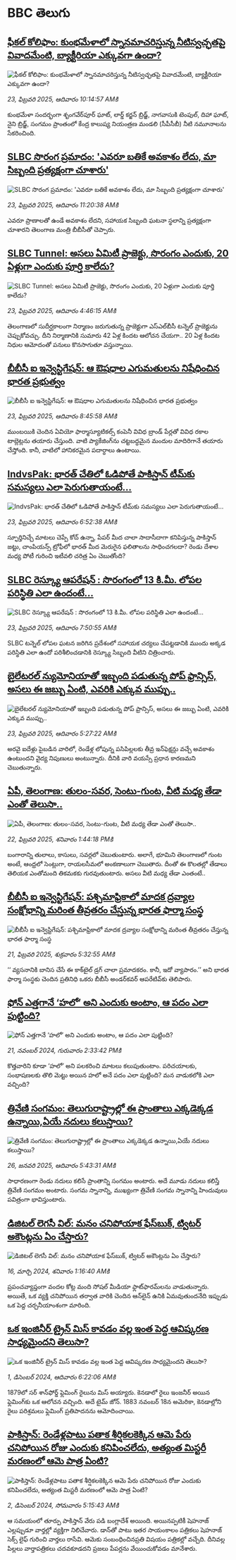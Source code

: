 # BBC తెలుగు## [ఫీకల్ కోలిఫాం: కుంభమేళాలో స్నానమాచరిస్తున్న నీటిస్వచ్ఛతపై వివాదమేంటి, బ్యాక్టీరియా ఎక్కువగా ఉందా? ](https://www.bbc.com/telugu/articles/cgr209zzg7wo?at_campaign=githubrss)![ఫీకల్ కోలిఫాం: కుంభమేళాలో స్నానమాచరిస్తున్న నీటిస్వచ్ఛతపై వివాదమేంటి, బ్యాక్టీరియా ఎక్కువగా ఉందా? ](https://ichef.bbci.co.uk/ace/standard/240/cpsprodpb/d0e7/live/e3440450-f1cd-11ef-b64e-b31ddc845314.jpg)_23, ఫిబ్రవరి 2025, ఆదివారం 10:14:57 AMకి_కుంభమేళా సందర్భంగా శృంగవేర్‌పూర్ ఘాట్, లార్డ్ కర్జన్ బ్రిడ్జ్, నాగవాసుకి టెంపుల్, దిహా ఘాట్, నైని బ్రిడ్జ్, సంగమం ప్రాంతంలో కేంద్ర కాలుష్య నియంత్రణ మండలి (సీపీసీబీ) నీటి నమూనాలను సేకరించింది.## [SLBC సొరంగ ప్రమాదం: 'ఎవరూ బతికే అవకాశం లేదు, మా సిబ్బంది ప్రత్యక్షంగా చూశారు'](https://www.bbc.com/telugu/articles/cvgp7xlxzpko?at_campaign=githubrss)![SLBC సొరంగ ప్రమాదం: 'ఎవరూ బతికే అవకాశం లేదు, మా సిబ్బంది ప్రత్యక్షంగా చూశారు'](https://ichef.bbci.co.uk/ace/standard/240/cpsprodpb/6232/live/e02d0450-f1a1-11ef-896e-d7e7fb1719a4.jpg)_23, ఫిబ్రవరి 2025, ఆదివారం 11:20:38 AMకి_ఎవరూ ప్రాణాలతో ఉండే అవకాశం లేదని, సహాయక సిబ్బంది ఘటనా స్థలాన్ని ప్రత్యక్షంగా చూశారని తెలంగాణ మంత్రి బీబీసీతో చెప్పారు.## [SLBC Tunnel: అసలు ఏమిటీ ప్రాజెక్టు,  సొరంగం ఎందుకు, 20 ఏళ్లుగా ఎందుకు పూర్తి కాలేదు?](https://www.bbc.com/telugu/articles/czx7vp9y2pyo?at_campaign=githubrss)![SLBC Tunnel: అసలు ఏమిటీ ప్రాజెక్టు,  సొరంగం ఎందుకు, 20 ఏళ్లుగా ఎందుకు పూర్తి కాలేదు?](https://ichef.bbci.co.uk/ace/standard/240/cpsprodpb/7007/live/25b39a40-f1a5-11ef-896e-d7e7fb1719a4.jpg)_23, ఫిబ్రవరి 2025, ఆదివారం 4:46:15 AMకి_తెలంగాణలో సుదీర్ఘకాలంగా నిర్మాణం జరుగుతున్న ప్రాజెక్టుగా ఎస్‌ఎల్‌బీసీ టన్నెల్ ప్రాజెక్టును చెప్పుకోవచ్చు. దీని నిర్మాణానికి సుమారు 42 ఏళ్ల కిందట ఆలోచన చేయగా..  20 ఏళ్ల కిందట నిధుల ఆమోదంతో పనులు కొనసాగుతూ వస్తున్నాయి.## [బీబీసీ ఐ ఇన్వెస్టిగేషన్‌: ఆ ఔషధాల ఎగుమతులను నిషేధించిన భారత ప్రభుత్వం ](https://www.bbc.com/telugu/articles/cwyng7l0066o?at_campaign=githubrss)![బీబీసీ ఐ ఇన్వెస్టిగేషన్‌: ఆ ఔషధాల ఎగుమతులను నిషేధించిన భారత ప్రభుత్వం ](https://ichef.bbci.co.uk/ace/standard/240/cpsprodpb/cb5a/live/92a2a3e0-f1bd-11ef-9e61-71ee71f26eb1.jpg)_23, ఫిబ్రవరి 2025, ఆదివారం 8:45:58 AMకి_ముంబయికి చెందిన ఏవియో ఫార్మాస్యూటికల్స్ కంపెనీ వివిధ బ్రాండ్ పేర్లతో వివిధ రకాల టాబ్లెట్లను తయారు చేస్తుంది. వాటి ప్యాకేజింగ్‌ను చట్టబద్ధమైన మందుల మాదిరిగానే తయారు చేస్తోంది. కానీ, వాటిలో హానికరమైన పదార్ధాలు ఉంటాయి.## [IndvsPak: భారత్ చేతిలో ఓడిపోతే పాకిస్తాన్ టీమ్‌కు సమస్యలు ఎలా పెరుగుతాయంటే...](https://www.bbc.com/telugu/articles/c89yvj33q7zo?at_campaign=githubrss)![IndvsPak: భారత్ చేతిలో ఓడిపోతే పాకిస్తాన్ టీమ్‌కు సమస్యలు ఎలా పెరుగుతాయంటే...](https://ichef.bbci.co.uk/ace/standard/240/cpsprodpb/66e6/live/415148d0-f1b7-11ef-8eed-2fbd91e83de7.jpg)_23, ఫిబ్రవరి 2025, ఆదివారం 6:52:38 AMకి_స్ఫూర్తినిచ్చే మాటలు చెప్పే కోచ్ ఉన్నా, పేపర్ మీద చాలా సాదాసీదాగా కనిపిస్తున్న పాకిస్తాన్ జట్టు, చాంపియన్స్‌ ట్రోఫీలో భారత్ మీద మెరుగైన ఫలితాలను సాధించగలదా? రెండు దేశాల మధ్య పోటీ గురించి ఇటీవలి చరిత్ర ఏం చెబుతోంది?## [SLBC రెస్క్యూ ఆపరేషన్ : సొరంగంలో 13 కి.మీ. లోపల పరిస్థితి ఎలా ఉందంటే...](https://www.bbc.com/telugu/articles/cvgeldm07jpo?at_campaign=githubrss)![SLBC రెస్క్యూ ఆపరేషన్ : సొరంగంలో 13 కి.మీ. లోపల పరిస్థితి ఎలా ఉందంటే...](https://ichef.bbci.co.uk/ace/standard/240/cpsprodpb/5b62/live/dbf2fac0-f1ba-11ef-896e-d7e7fb1719a4.jpg)_23, ఫిబ్రవరి 2025, ఆదివారం 7:50:55 AMకి_SLBC టన్నెల్ లోపల ఘటన జరిగిన ప్రదేశంలో సహాయక చర్యలు చేపట్టడానికి ముందు అక్కడ పరిస్థితి ఎలా ఉందో పరిశీలించడానికి రెస్క్యూ సిబ్బంది వీటిని చిత్రించారు.## [బైలేటరల్ న్యుమోనియా‌తో ఇబ్బంది పడుతున్న పోప్ ఫ్రాన్సిస్, అసలు ఈ జబ్బు ఏంటి, ఎవరికి ఎక్కువ ముప్పు..](https://www.bbc.com/telugu/articles/ckgnrdgrp82o?at_campaign=githubrss)![బైలేటరల్ న్యుమోనియా‌తో ఇబ్బంది పడుతున్న పోప్ ఫ్రాన్సిస్, అసలు ఈ జబ్బు ఏంటి, ఎవరికి ఎక్కువ ముప్పు..](https://ichef.bbci.co.uk/ace/standard/240/cpsprodpb/5690/live/760e46d0-f18b-11ef-8c03-7dfdbeeb2526.jpg)_23, ఫిబ్రవరి 2025, ఆదివారం 5:27:22 AMకి_అరవై ఐదేళ్లు పైబడిన వారిలో, రెండేళ్ల లోపున్న పసిపిల్లలకు తీవ్ర ఇన్‌ఫెక్షన్లు వచ్చే అవకాశం ఉంటుందని వైద్య నిపుణులు అంటున్నారు. దీనికి వారి వయస్సే ప్రధాన కారణమని చెబుతున్నారు.## [ఏపీ, తెలంగాణ: తులం-సవర, సెంటు-గుంట, వీటి మధ్య తేడా ఎంతో తెలుసా..](https://www.bbc.com/telugu/articles/c4g0d8yjn5no?at_campaign=githubrss)![ఏపీ, తెలంగాణ: తులం-సవర, సెంటు-గుంట, వీటి మధ్య తేడా ఎంతో తెలుసా..](https://ichef.bbci.co.uk/ace/standard/240/cpsprodpb/1137/live/69374290-efab-11ef-bd1b-d536627785f2.jpg)_22, ఫిబ్రవరి 2025, శనివారం 1:44:18 PMకి_బంగారాన్ని తులాలు, కాసులు, సవర్లలో చెబుతుంటారు. అలాగే, భూమిని తెలంగాణలో గుంట అంటే, ఆంధ్రలో సెంట్లుగా, రాయలసీమలో అంకణాలుగా చెబుతారు. దీంతో ఈ కొలతల్లో తేడాలు తెలియక ఎంతోమంది తికమకకు గురవుతుంటారు. అసలు వీటి మధ్య తేడా ఎంతంటే..## [బీబీసీ ఐ ఇన్వెస్టిగేషన్‌: పశ్చిమాఫ్రికాలో మాదక ద్రవ్యాల సంక్షోభాన్ని మరింత తీవ్రతరం చేస్తున్న భారత ఫార్మా సంస్థ](https://www.bbc.com/telugu/articles/cy7gergrnd3o?at_campaign=githubrss)![బీబీసీ ఐ ఇన్వెస్టిగేషన్‌: పశ్చిమాఫ్రికాలో మాదక ద్రవ్యాల సంక్షోభాన్ని మరింత తీవ్రతరం చేస్తున్న భారత ఫార్మా సంస్థ](https://ichef.bbci.co.uk/ace/standard/240/cpsprodpb/0b36/live/f873ab20-efaf-11ef-bd1b-d536627785f2.png)_21, ఫిబ్రవరి 2025, శుక్రవారం 5:32:55 AMకి_‘‘ వ్యసనానికి బానిస చేసే ఈ కాక్‌టైల్ డ్రగ్ చాలా ప్రమాదకరం. కానీ, ఇదో వ్యాపారం.’’ అని భారత ఫార్మా సంస్థకు చెందిన ప్రతినిధి ఒకరు బీబీసీ అండర్‌కవర్ ఆపరేటివ్‌కు తెలిపారు.## [ఫోన్ ఎత్తగానే ‘హలో’ అని ఎందుకు అంటాం, ఆ పదం ఎలా పుట్టింది?](https://www.bbc.com/telugu/articles/cgj7x7gdjq4o?at_campaign=githubrss)![ఫోన్ ఎత్తగానే ‘హలో’ అని ఎందుకు అంటాం, ఆ పదం ఎలా పుట్టింది?](https://ichef.bbci.co.uk/ace/standard/240/cpsprodpb/0618/live/7a20ebb0-a807-11ef-b21e-5359bd56d02f.jpg)_21, నవంబర్ 2024, గురువారం 2:33:42 PMకి_కొత్తవారిని కూడా ‘హలో’ అని పలకరించి మాటలు కలుపుతుంటాం.  పరిచయాలకు, సంభాషణలకు తొలి మెట్టు అయిన హలో అనే పదం ఎలా పుట్టింది? మన వాడుకలోకి ఎలా వచ్చింది?## [త్రివేణి సంగమం: తెలుగురాష్ట్రాల్లో ఈ ప్రాంతాలు ఎక్కడెక్కడ ఉన్నాయి,ఏయే నదులు కలుస్తాయి? ](https://www.bbc.com/telugu/articles/cz7elrr17jeo?at_campaign=githubrss)![త్రివేణి సంగమం: తెలుగురాష్ట్రాల్లో ఈ ప్రాంతాలు ఎక్కడెక్కడ ఉన్నాయి,ఏయే నదులు కలుస్తాయి? ](https://ichef.bbci.co.uk/ace/standard/240/cpsprodpb/9dad/live/7f50e780-da42-11ef-a37f-eba91255dc3d.jpg)_26, జనవరి 2025, ఆదివారం 5:43:31 AMకి_సాధారణంగా రెండు నదులు కలిసే ప్రాంతాన్ని సంగమం అంటారు. అదే మూడు నదులు కలిస్తే త్రివేణి సంగమం అంటారు. సంగమ స్నానాన్ని, ముఖ్యంగా త్రివేణి సంగమ స్నానాన్ని హిందువులు పవిత్రంగా భావిస్తుంటారు.## [డిజిటల్ లెగసీ విల్: మనం చనిపోయాక ఫేస్‌బుక్, ట్విటర్‌ అకౌంట్లను ఏం చేస్తారు?](https://www.bbc.com/telugu/articles/cx0zl1qeyq2o?at_campaign=githubrss)![డిజిటల్ లెగసీ విల్: మనం చనిపోయాక ఫేస్‌బుక్, ట్విటర్‌ అకౌంట్లను ఏం చేస్తారు?](https://ichef.bbci.co.uk/ace/standard/240/cpsprodpb/bea2/live/2323ffd0-e2d4-11ee-9410-0f893255c2a0.jpg)_16, మార్చి 2024, శనివారం 1:16:40 AMకి_ప్రపంచవ్యాప్తంగా వందల కోట్ల మంది సోషల్ మీడియా ఫ్లాట్‌ఫారమ్‌లను వాడుతున్నారు. అయితే, ఒక వ్యక్తి చనిపోయిన తర్వాత వారికి చెందిన ఆన్‌లైన్ ఉనికి ఏమవుతుందనేది ఇప్పుడు ఒక పెద్ద చర్చనీయాంశంగా మారింది.## [ఒక ఇంజినీర్ ట్రైన్ మిస్ కావడం వల్ల ఇంత పెద్ద ఆవిష్కరణ సాధ్యమైందని తెలుసా?](https://www.bbc.com/telugu/articles/c774y4mdrgdo?at_campaign=githubrss)![ఒక ఇంజినీర్ ట్రైన్ మిస్ కావడం వల్ల ఇంత పెద్ద ఆవిష్కరణ సాధ్యమైందని తెలుసా?](https://ichef.bbci.co.uk/ace/standard/240/cpsprodpb/d07c/live/d2f92490-ab19-11ef-8264-5f9791599833.jpg)_1, డిసెంబర్ 2024, ఆదివారం 6:22:06 AMకి_1879లో సర్ శాన్‌ఫోర్డ్ ఫ్లెమింగ్ రైలును మిస్ అయ్యారు. కెనడాలో రైలు ఇంజనీర్ అయిన ఫ్లెమింగ్‌కు ఒక ఆలోచన వచ్చింది. అదే టైమ్ జోన్‌. 
1883 నవంబర్ 18న అమెరికా, కెనడాల్లోని రైలు పరిశ్రమలు ఫ్లెమింగ్ ప్రతిపాదనను ఆమోదించాయి.## [పాకిస్తాన్: రెండేళ్లపాటు పతాక శీర్షికలకెక్కిన ఆమె పేరు  చనిపోయిన రోజు ఎందుకు కనిపించలేదు,  అత్యంత మిస్టరీ మరణంలో ఆమె పాత్ర ఏంటి? ](https://www.bbc.com/telugu/articles/c33dnv8l5yro?at_campaign=githubrss)![పాకిస్తాన్: రెండేళ్లపాటు పతాక శీర్షికలకెక్కిన ఆమె పేరు  చనిపోయిన రోజు ఎందుకు కనిపించలేదు,  అత్యంత మిస్టరీ మరణంలో ఆమె పాత్ర ఏంటి? ](https://ichef.bbci.co.uk/ace/standard/240/cpsprodpb/62a1/live/cea16000-aff7-11ef-bdf5-b7cb2fa86e10.png)_2, డిసెంబర్ 2024, సోమవారం 5:15:43 AMకి_ఆ సమయంలో తూర్పు పాకిస్తాన్ వేరు పడి బంగ్లాదేశ్ అయింది. అయినప్పటికీ షెహనాజ్ ఎల్లప్పుడూ వార్తల్లో వ్యక్తిగా నిలిచేవారు. డాన్‌తో పాటు ఇతర సాయంకాలం పత్రికలు షెహనాజ్ సెక్స్ లైఫ్ గురించి వార్తలు రాసేవి. ఆమెకు సంబంధించినప్రతి విషయం పత్రికల్లో వచ్చేది. దీనివల్ల పిల్లలు వార్తాపత్రికలు చదవకూడదని ప్రజలు పేపర్లను వేయించుకోవడం మానేశారు.